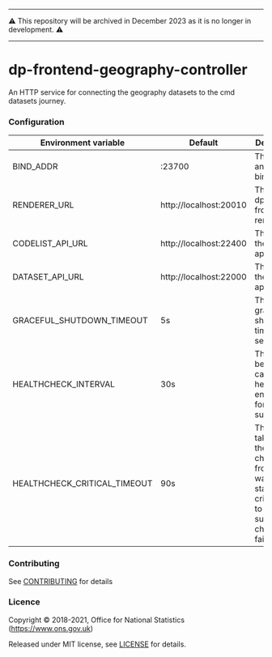 ***
:warning: This repository will be archived in December 2023 as it is no longer in development. :warning:
***

dp-frontend-geography-controller
==================

An HTTP service for connecting the geography datasets to the cmd datasets journey.

### Configuration

| Environment variable         | Default                 | Description
| ---------------------------- | ----------------------- | --------------------------------------
| BIND_ADDR                    | :23700                  | The host and port to bind to.
| RENDERER_URL                 | http://localhost:20010  | The URL of dp-frontend-renderer.
| CODELIST_API_URL             | http://localhost:22400  | The URL of the code list api.
| DATASET_API_URL              | http://localhost:22000  | The URL of the dataset api.
| GRACEFUL_SHUTDOWN_TIMEOUT    | 5s                      | The graceful shutdown timeout in seconds
| HEALTHCHECK_INTERVAL         | 30s                     | The time between calling healthcheck endpoints for check subsystems
| HEALTHCHECK_CRITICAL_TIMEOUT | 90s                     | The time taken for the health changes from warning state to critical due to subsystem check failures

### Contributing

See [CONTRIBUTING](CONTRIBUTING.md) for details

### Licence

Copyright ©‎ 2018-2021, Office for National Statistics (https://www.ons.gov.uk)

Released under MIT license, see [LICENSE](LICENSE.md) for details.

